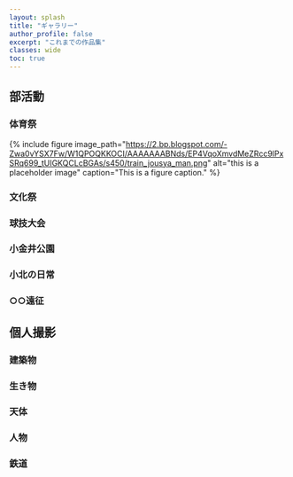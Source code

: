 ```yaml
---
layout: splash
title: "ギャラリー"
author_profile: false
excerpt: "これまでの作品集"
classes: wide
toc: true
---
```

## 部活動
### 体育祭
{% include figure image_path="https://2.bp.blogspot.com/-Zwa0vYSX7Fw/W1QPOQKKOCI/AAAAAAABNds/EP4VqoXmvdMeZRcc9lPxSRq699_tUIGKQCLcBGAs/s450/train_jousya_man.png" alt="this is a placeholder image" caption="This is a figure caption." %}
### 文化祭

### 球技大会

### 小金井公園

### 小北の日常

### ○○遠征

## 個人撮影
### 建築物

### 生き物

### 天体

### 人物

### 鉄道